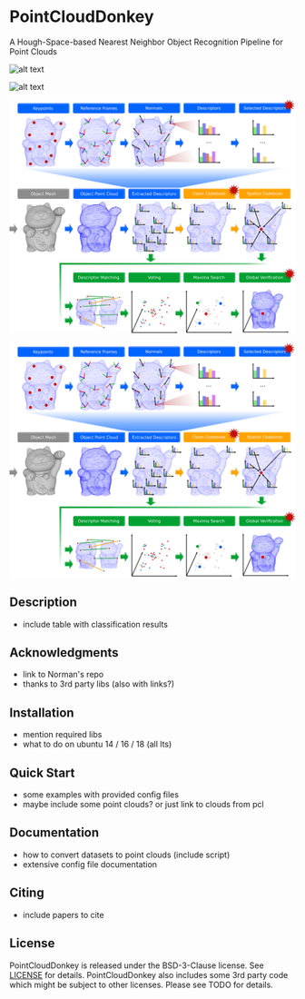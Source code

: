 # PointCloudDonkey
A Hough-Space-based Nearest Neighbor Object Recognition Pipeline for Point Clouds

![alt text](https://github.com/vseib/PointCloudDonkey/tree/master/images/complete_pipeline.png "Visualization of the Pipeline")

![alt text](tree/master/images/complete_pipeline.png "Visualization of the Pipeline")


![alt text](images/complete_pipeline.png "Visualization of the Pipeline")


![alt text](complete_pipeline.png)

## Description

* include table with classification results

## Acknowledgments

* link to Norman's repo
* thanks to 3rd party libs (also with links?)

## Installation

* mention required libs
* what to do on ubuntu 14 / 16 / 18 (all lts)

## Quick Start

* some examples with provided config files
* maybe include some point clouds? or just link to clouds from pcl

## Documentation

* how to convert datasets to point clouds (include script)
* extensive config file documentation

## Citing

* include papers to cite

## License

PointCloudDonkey is released under the BSD-3-Clause license. See [LICENSE](LICENSE) for details.
PointCloudDonkey also includes some 3rd party code which might be subject to other licenses. Please see TODO for details.
